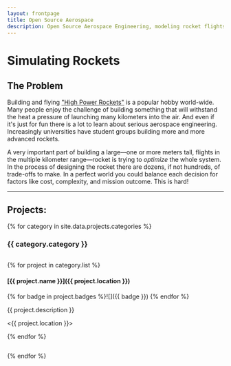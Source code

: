 ```yaml
---
layout: frontpage
title: Open Source Aerospace
description: Open Source Aerospace Engineering, modeling rocket flights with open-source tools and methods.
---
```



Simulating Rockets
==================


The Problem
-----------

Building and flying ["High Power Rockets"][hpr] is a popular hobby world-wide. Many people enjoy the challenge of building something that will withstand the heat a pressure of launching many kilometers into the air. And even if it's just for fun there is a lot to learn about serious aerospace engineering. Increasingly universities have student groups building more and more advanced rockets.

A very important part of building a large—one or more meters tall, flights in the multiple kilometer range—rocket is trying to _optimize_ the whole system. In the process of designing the rocket there are dozens, if not hundreds, of trade-offs to make. In a perfect world you could balance each decision for factors like cost, complexity, and mission outcome. This is hard!




--------------------------------------------------------------------------------

Projects:
---------


{% for category in site.data.projects.categories %}

### {{ category.category }}


<div class="column is-11 is-offset-1" markdown="1">

 {% for project in category.list %}
#### [{{ project.name }}]({{ project.location }})

{% for badge in project.badges %}![]({{ badge }}) {% endfor %}

{{ project.description }}

<{{ project.location }}>

 {% endfor %}

</div>

{% endfor %}

[hpr]: http://www.nar.org/high-power-rocketry-info/ "What is High Power Rocketry?"
